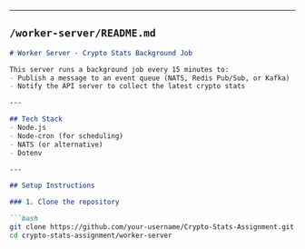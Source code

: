 
---

## `/worker-server/README.md`

```markdown
# Worker Server - Crypto Stats Background Job

This server runs a background job every 15 minutes to:
- Publish a message to an event queue (NATS, Redis Pub/Sub, or Kafka)
- Notify the API server to collect the latest crypto stats

---

## Tech Stack
- Node.js
- Node-cron (for scheduling)
- NATS (or alternative)
- Dotenv

---

## Setup Instructions

### 1. Clone the repository

```bash
git clone https://github.com/your-username/Crypto-Stats-Assignment.git
cd crypto-stats-assignment/worker-server
